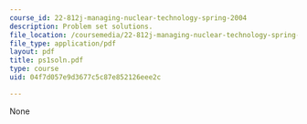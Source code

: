 ```yaml
---
course_id: 22-812j-managing-nuclear-technology-spring-2004
description: Problem set solutions.
file_location: /coursemedia/22-812j-managing-nuclear-technology-spring-2004/04f7d057e9d3677c5c87e852126eee2c_ps1soln.pdf
file_type: application/pdf
layout: pdf
title: ps1soln.pdf
type: course
uid: 04f7d057e9d3677c5c87e852126eee2c

---
```

None